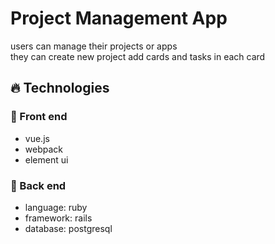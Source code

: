 # Project Management App

users can manage their projects or apps <br />
they can create new project add cards and tasks in each card

## 🔥 Technologies

### 🤩 Front end

- vue.js
- webpack
- element ui

### 💎 Back end

- language: ruby
- framework: rails
- database: postgresql
